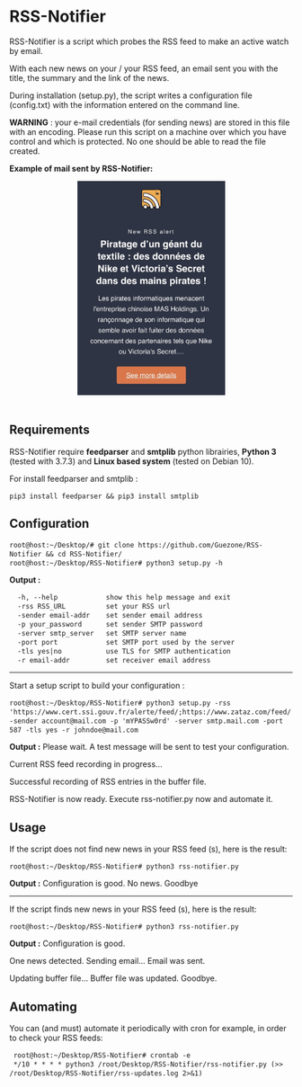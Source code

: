 # RSS-Notifier

RSS-Notifier is a script which probes the RSS feed to make an active watch by email.

With each new news on your / your RSS feed, an email sent you with the title, the summary and the link of the news.

During installation (setup.py), the script writes a configuration file (config.txt) with the information entered on the command line.

**WARNING** : your e-mail credentials (for sending news) are stored in this file with an encoding. Please run this script on a machine over which you have control and which is protected. No one should be able to read the file created.


**Example of mail sent by RSS-Notifier:**
<p align="center"><a href="url"><img src="img/email.jpg" height="" width="263" ></a><br><br></p>

## Requirements 
RSS-Notifier require **feedparser** and **smtplib** python librairies, **Python 3** (tested with 3.7.3) and **Linux based system** (tested on Debian 10).

For install feedparser and smtplib : 
    
    pip3 install feedparser && pip3 install smtplib   

## Configuration
    root@host:~/Desktop/# git clone https://github.com/Guezone/RSS-Notifier && cd RSS-Notifier/
    root@host:~/Desktop/RSS-Notifier# python3 setup.py -h
**Output :** 

      -h, --help            show this help message and exit
      -rss RSS_URL          set your RSS url
      -sender email-addr    set sender email address
      -p your_password      set sender SMTP password
      -server smtp_server   set SMTP server name
      -port port            set SMTP port used by the server
      -tls yes|no           use TLS for SMTP authentication
      -r email-addr         set receiver email address

----------------
Start a setup script to build your configuration : 

    root@host:~/Desktop/RSS-Notifier# python3 setup.py -rss 'https://www.cert.ssi.gouv.fr/alerte/feed/;https://www.zataz.com/feed/' -sender account@mail.com -p 'mYPASSw0rd' -server smtp.mail.com -port 587 -tls yes -r johndoe@mail.com
    

**Output :** 
Please wait. A test message will be sent to test your configuration.

Current RSS feed recording in progress...

Successful recording of RSS entries in the buffer file.

RSS-Notifier is now ready. Execute rss-notifier.py now and automate it.



## Usage
    
If the script does not find new news in your RSS feed (s), here is the result:
    
    root@host:~/Desktop/RSS-Notifier# python3 rss-notifier.py 
**Output :** 
Configuration is good.
No news. Goodbye
    
  -------------------- 
  If the script finds new news in your RSS feed (s), here is the result:

    root@host:~/Desktop/RSS-Notifier# python3 rss-notifier.py


**Output :** 
Configuration is good.

One news detected. Sending email...
Email was sent.

Updating buffer file...
Buffer file was updated. Goodbye.



## Automating
  
You can (and must) automate it periodically with cron for example, in order to check your RSS feeds:

     root@host:~/Desktop/RSS-Notifier# crontab -e
     */10 * * * * python3 /root/Desktop/RSS-Notifier/rss-notifier.py (>> /root/Desktop/RSS-Notifier/rss-updates.log 2>&1)


